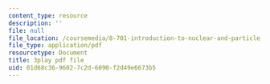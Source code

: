 ```yaml
---
content_type: resource
description: ''
file: null
file_location: /coursemedia/8-701-introduction-to-nuclear-and-particle-physics-fall-2020/01d68c3696027c2d6090f2d49e6673b5_jC96H8qT3DQ.pdf
file_type: application/pdf
resourcetype: Document
title: 3play pdf file
uid: 01d68c36-9602-7c2d-6090-f2d49e6673b5
---
```

